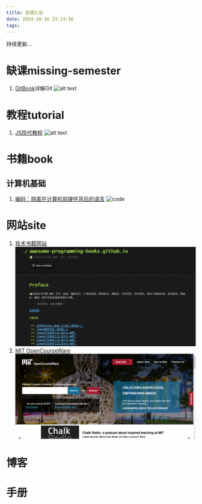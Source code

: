 ```yaml
---
title: 资源汇总
date: 2024-10-16 23:14:56
tags:
---
```

持续更新...
#  缺课missing-semester
1. [GitBook](https://git-scm.com/book/zh/v2/%e8%b5%b7%e6%ad%a5-%e5%85%b3%e4%ba%8e%e7%89%88%e6%9c%ac%e6%8e%a7%e5%88%b6)详解Git
   ![alt text](./tutorial/tutorials.png)
# 教程tutorial
1. [JS现代教程](https://zh.javascript.info/)
   ![alt text](./tutorial/jsinfo.png)
# 书籍book
## 计算机基础
1. [编码：隐匿在计算机软硬件背后的语言](https://awesome-programming-books.github.io/computer-system/%E7%BC%96%E7%A0%81%EF%BC%9A%E9%9A%90%E5%8C%BF%E5%9C%A8%E8%AE%A1%E7%AE%97%E6%9C%BA%E8%BD%AF%E7%A1%AC%E4%BB%B6%E8%83%8C%E5%90%8E%E7%9A%84%E8%AF%AD%E8%A8%80.pdf)
   ![code](./book/book-code.png)
# 网站site
1. [技术书籍网站](https://awesome-programming-books.github.io/)
   ![book](ocean/site/awesomebook.png)
2. [MIT OpenCourseWare](https://ocw.mit.edu/)
   ![alt text](ocean/site/mitocw.png)
# 博客
# 手册